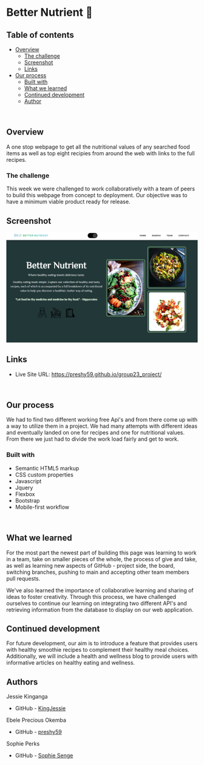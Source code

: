 # Better Nutrient  🥗

## Table of contents

- [Overview](#overview)
  - [The challenge](#the-challenge)
  - [Screenshot](#screenshot)
  - [Links](#links)
- [Our process](#my-process)
  - [Built with](#built-with)
  - [What we learned](#what-i-learned)
  - [Continued development](#continued-development)
  - [Author](#author)

<br>

## Overview

A one stop webpage to get all the nutritional values of any searched food items as well as top eight recipies from around the web with links to the full recipes.



### The challenge

This week we were challenged to work collaboratively with a team of peers to build this webpage from concept to deployment. Our objective was to have a minimum viable product ready for release.
<br>

## Screenshot
![Screenshot of the website](/images/BN-screenshot.png)



## Links

- Live Site URL: https://preshy59.github.io/group23_project/
<br>


## Our process
We had to find two different working free Api's and from there come up with a way to utilize them in a project. We had many attempts with different ideas and eventually landed on one for recipes and one for nutritional values. From there we just had to divide the work load fairly and get to work.

### Built with

- Semantic HTML5 markup
- CSS custom properties
- Javascript
- Jquery
- Flexbox
- Bootstrap
- Mobile-first workflow


<br>

## What we learned
For the most part the newest part of building this page was learning to work in a team, take on smaller pieces of the whole, the process of give and take, as well as learning new aspects of GitHub - project side, the board, switching branches, pushing to main and accepting other team members pull requests.
<br>


We've also learned the importance of collaborative learning and sharing of ideas to foster creativity. Through this process, we have challenged ourselves to continue our learning on integrating two different API's and retrieving information from the database to display on our web application.
<br>



## Continued development

For future development, our aim is to introduce a feature that provides users with healthy smoothie recipes to complement their healthy meal choices.
Additionally, we will include a health and wellness blog to provide users with informative articles on healthy eating and wellness.
<br>


## Authors
Jessie Kinganga
- GitHub - [KingJessie](https://github.com/KingJessie)

Ebele Precious Okemba
- GitHub - [preshy59](https://github.com/preshy59)

Sophie Perks
- GitHub - [Sophie Senge](https://github.com/Sophie-Senge)

